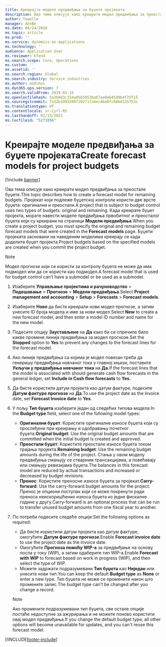 ```yaml
---
title: Креирајте моделе предвиђања за буџете пројеката
description: Ова тема описује како креирати модел предвиђања за преостале буџете.
author: Yowelle
manager: AnnBe
ms.date: 04/24/2020
ms.topic: article
ms.prod: ''
ms.service: dynamics-ax-applications
ms.technology: ''
audience: Application User
ms.reviewer: kfend
ms.search.scope: Core, Operations
ms.custom: ''
ms.assetid: ''
ms.search.region: Global
ms.search.industry: Service industries
ms.author: andchoi
ms.dyn365.ops.version: 7
ms.search.validFrom: 2019-01-15
ms.openlocfilehash: 5a3b9d3c154a85b50536a67ae0eb45d9b4f25f15
ms.sourcegitcommit: fa32b1893286f20271fa4ec4be8fc68bd135f53c
ms.translationtype: HT
ms.contentlocale: sr-Cyrl-RS
ms.lasthandoff: 02/15/2021
ms.locfileid: "5271056"
---
```

# <a name="create-forecast-models-for-project-budgets"></a><span data-ttu-id="acb1b-103">Креирајте моделе предвиђања за буџете пројеката</span><span class="sxs-lookup"><span data-stu-id="acb1b-103">Create forecast models for project budgets</span></span> 

[!include [banner](../includes/banner.md)]

<span data-ttu-id="acb1b-104">Ова тема описује како креирати модел предвиђања за преостале буџете.</span><span class="sxs-lookup"><span data-stu-id="acb1b-104">This topic describes how to create a forecast model for remaining budgets.</span></span> <span data-ttu-id="acb1b-105">Пројекат који подлеже буџетској контроли користи две врсте буџета: оригинални и преостали.</span><span class="sxs-lookup"><span data-stu-id="acb1b-105">A project that is subject to budget control uses two types of budgets: original and remaining.</span></span> <span data-ttu-id="acb1b-106">Када креирате буџет пројекта, морате навести моделе предвиђања првобитног и преосталог буџета који су креирани на страници **Модели предвиђања**.</span><span class="sxs-lookup"><span data-stu-id="acb1b-106">When you create a project budget, you must specify the original and remaining budget forecast models that were created in the **Forecast models** page.</span></span> <span data-ttu-id="acb1b-107">Буџети пројеката засновани на наведеним моделима креирају се када доделите буџет пројекта.</span><span class="sxs-lookup"><span data-stu-id="acb1b-107">Project budgets based on the specified models are created when you commit the project budget.</span></span>

> [!NOTE]
> <span data-ttu-id="acb1b-108">Модел прогнозе који се користи за контролу буџета не може да има подмодел или да се користи као подмодел.</span><span class="sxs-lookup"><span data-stu-id="acb1b-108">A forecast model that is used for budget control can’t have a submodel or be used as a submodel.</span></span>

1. <span data-ttu-id="acb1b-109">Изаберите **Управљање пројектима и рачуноводство** > **Подешавање** > **Прогнозе**  > **Модели предвиђања**.</span><span class="sxs-lookup"><span data-stu-id="acb1b-109">Select **Project management and accounting** > **Setup** > **Forecasts**  > **Forecast models**.</span></span>
2. <span data-ttu-id="acb1b-110">Изаберите **Ново** да бисте креирали нови модел прогнозе, а затим унесите ID броја модела и име за нови модел.</span><span class="sxs-lookup"><span data-stu-id="acb1b-110">Select **New** to create a new forecast model, and then enter a model ID number and name for the new model.</span></span> 
3. <span data-ttu-id="acb1b-111">Подесите опцију **Заустављено** на **Да** како би се спречиле било какве промене линија предвиђања за модел прогнозе.</span><span class="sxs-lookup"><span data-stu-id="acb1b-111">Set the **Stopped** option to **Yes** to prevent any changes to the forecast lines for the forecast model.</span></span> 
4. <span data-ttu-id="acb1b-112">Ако линије предвиђања са којима је модел повезан треба да генеришу предвиђања новчаног тока у главној књизи, поставите **Укључи у предвиђања новчаног тока** на **Да.**</span><span class="sxs-lookup"><span data-stu-id="acb1b-112">If the forecast lines that the model is associated with should generate cash flow forecasts in the general ledger, set **Include in Cash flow forecasts** to **Yes.**</span></span> 
5. <span data-ttu-id="acb1b-113">Да бисте користили датум пројекта као датум фактуре, подесите **Датум фактуре прогнозе** на **Да**.</span><span class="sxs-lookup"><span data-stu-id="acb1b-113">To use the project date as the invoice date, set **Forecast Invoice date** to **Yes**.</span></span> 
6. <span data-ttu-id="acb1b-114">У пољу **Тип буџета** изаберите један од следећих типова модела:</span><span class="sxs-lookup"><span data-stu-id="acb1b-114">In the **Budget type** field, select one of the following model types:</span></span>

   - <span data-ttu-id="acb1b-115">**Оригинални буџет**: Користите оригиналне износе буџета који су прослеђени при креирању и одобравању почетног буџета.</span><span class="sxs-lookup"><span data-stu-id="acb1b-115">**Original budget**: Use the original budget amounts that are committed when the initial budget is created and approved.</span></span>
   - <span data-ttu-id="acb1b-116">**Преостали буџет**: Користите преостале износе буџета током трајања пројекта.</span><span class="sxs-lookup"><span data-stu-id="acb1b-116">**Remaining budget**: Use the remaining budget amounts during the life of the project.</span></span> <span data-ttu-id="acb1b-117">Стања у овом моделу предвиђања смањују се стварним трансакцијама, а повећавају или смањују ревизијама буџета.</span><span class="sxs-lookup"><span data-stu-id="acb1b-117">The balances in this forecast model are reduced by actual transactions and increased or decreased by budget revisions.</span></span>
   - <span data-ttu-id="acb1b-118">**Пренос**: Користите преносне износе буџета за пројекат.</span><span class="sxs-lookup"><span data-stu-id="acb1b-118">**Carry-forward**: Use the carry-forward budget amounts for the project.</span></span> <span data-ttu-id="acb1b-119">Пренос је опциони поступак који се може покренути ради преноса неискоришћених износа буџета из једне фискалне године у другу.</span><span class="sxs-lookup"><span data-stu-id="acb1b-119">Carry-forward is an optional process that can be run to transfer unused budget amounts from one fiscal year to another.</span></span>

7. <span data-ttu-id="acb1b-120">По потреби подесите следеће опције:</span><span class="sxs-lookup"><span data-stu-id="acb1b-120">Set the following options as required:</span></span>

   - <span data-ttu-id="acb1b-121">Да бисте користили датум пројекта као датум фактуре, омогућите **Датум фактуре прогнозе**.</span><span class="sxs-lookup"><span data-stu-id="acb1b-121">Enable **Forecast invoice date** to use the project date as the invoice date.</span></span>
   - <span data-ttu-id="acb1b-122">Омогућите **Прогноза помоћу WIP-а** за предвиђање на основу посла у току (WIP), а затим одаберите тип WIP-а.</span><span class="sxs-lookup"><span data-stu-id="acb1b-122">Enable **Forecast with WIP** to forecast based on work in progress (WIP), and then select the type of WIP.</span></span> 
   - <span data-ttu-id="acb1b-123">Можете задржати подразумевани **Тип буџета** као **Ниједан** или унесите нови тип.</span><span class="sxs-lookup"><span data-stu-id="acb1b-123">You can keep the default **Budget type** as **None** or enter a new type.</span></span> <span data-ttu-id="acb1b-124">Тип буџета не може се променити након што промените запис.</span><span class="sxs-lookup"><span data-stu-id="acb1b-124">The budget type can't be changed after you change a record.</span></span>     
    > [!NOTE]
    > <span data-ttu-id="acb1b-125">Ако промените подразумевани тип буџета, све остале опције постаће недоступне за ажурирања и не можете поново користити овај модел предвиђања.</span><span class="sxs-lookup"><span data-stu-id="acb1b-125">If you change the default budget type, all other options will become unavailable for updates, and you can't reuse this forecast model.</span></span> 
   


 



[!INCLUDE[footer-include](../includes/footer-banner.md)]